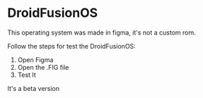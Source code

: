 # DroidFusionOS

This operating system was made in figma, it's not a custom rom.

Follow the steps for test the DroidFusionOS:

1. Open Figma
2. Open the .FIG file
3. Test It

It's a beta version
